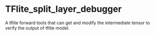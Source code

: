 # TFlite_split_layer_debugger
A tflite forward tools that can get and modify the intermediate tensor to verify the output of tflite model.
